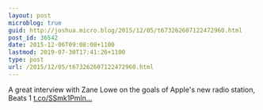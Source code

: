 ```yaml
---
layout: post
microblog: true
guid: http://joshua.micro.blog/2015/12/05/t673262607122472960.html
post_id: 36542
date: 2015-12-06T09:08:08+1100
lastmod: 2019-07-30T17:41:26+1100
type: post
url: /2015/12/05/t673262607122472960.html
---
```

A great interview with Zane Lowe on the goals of Apple's new radio station, Beats 1 [t.co/SSmk1Pmln...](https://t.co/SSmk1Pmln0)
